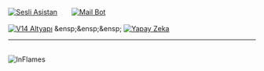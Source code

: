 [![Sesli Asistan](https://github-readme-stats.vercel.app/api/pin/?username=InFlames513&repo=Sesli-Asistan&&bg_color=151515&text_color=ffffff)](https://github.com/InFlames513/Sesli-Asistan)
&ensp;&ensp;&ensp;
[![Mail Bot](https://github-readme-stats.vercel.app/api/pin/?username=InFlames513&repo=Discord-E-posta-Do-rulama-Mail-Form&&bg_color=151515&text_color=ffffff)](https://github.com/InFlames513/Discord-E-posta-Do-rulama-Mail-Form)
<br><br>
[![V14 Altyapı](https://github-readme-stats.vercel.app/api/pin/?username=InFlames513&repo=v14-bos-altyapi&&bg_color=151515&text_color=ffffff)]([https://github.com/InFlames513/Ekonomi](https://github.com/InFlames513/v14-bos-altyapi))
&ensp;&ensp;&ensp;
[![Yapay Zeka](https://github-readme-stats.vercel.app/api/pin/?username=InFlames513&repo=basit-yapay-zeka-apisi&&bg_color=151515&text_color=ffffff)](https://github.com/InFlames513/basit-yapay-zeka-apisi)
<br><hr><br>
![InFlames](https://github-readme-stats.vercel.app/api/top-langs/?username=InFlames513&&title_color=daf7dc&layout=compact&text_color=daf7dc&bg_color=151515)
